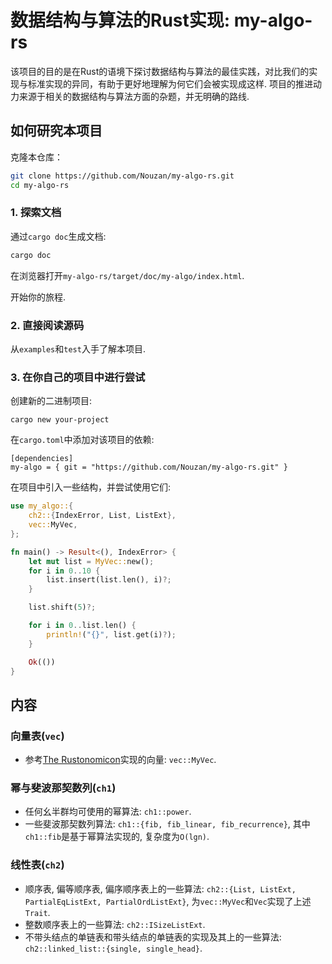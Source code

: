 # 数据结构与算法的Rust实现: my-algo-rs
该项目的目的是在Rust的语境下探讨数据结构与算法的最佳实践，对比我们的实现与标准实现的异同，有助于更好地理解为何它们会被实现成这样.
项目的推进动力来源于相关的数据结构与算法方面的杂题，并无明确的路线.

## 如何研究本项目
克隆本仓库：
```bash
git clone https://github.com/Nouzan/my-algo-rs.git
cd my-algo-rs
```

### 1. 探索文档
通过`cargo doc`生成文档:
```bash
cargo doc
```
在浏览器打开`my-algo-rs/target/doc/my-algo/index.html`.

开始你的旅程.

### 2. 直接阅读源码
从`examples`和`test`入手了解本项目.

### 3. 在你自己的项目中进行尝试
创建新的二进制项目:
```
cargo new your-project
```
在`cargo.toml`中添加对该项目的依赖:
```
[dependencies]
my-algo = { git = "https://github.com/Nouzan/my-algo-rs.git" }
```

在项目中引入一些结构，并尝试使用它们:
```rust
use my_algo::{
    ch2::{IndexError, List, ListExt},
    vec::MyVec,
};

fn main() -> Result<(), IndexError> {
    let mut list = MyVec::new();
    for i in 0..10 {
        list.insert(list.len(), i)?;
    }

    list.shift(5)?;

    for i in 0..list.len() {
        println!("{}", list.get(i)?);
    }

    Ok(())
}

```

## 内容

### 向量表(`vec`)
- 参考[The Rustonomicon](https://doc.rust-lang.org/stable/nomicon/)实现的向量: `vec::MyVec`.

### 幂与斐波那契数列(`ch1`)
- 任何幺半群均可使用的幂算法: `ch1::power`.
- 一些斐波那契数列算法: `ch1::{fib, fib_linear, fib_recurrence}`, 其中`ch1::fib`是基于幂算法实现的, 复杂度为`O(lgn)`.

### 线性表(`ch2`)
- 顺序表, 偏等顺序表, 偏序顺序表上的一些算法: `ch2::{List, ListExt, PartialEqListExt, PartialOrdListExt}`, 为`vec::MyVec`和`Vec`实现了上述`Trait`.
- 整数顺序表上的一些算法: `ch2::ISizeListExt`.
- 不带头结点的单链表和带头结点的单链表的实现及其上的一些算法: `ch2::linked_list::{single, single_head}`.
